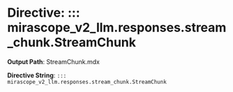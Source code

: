 # Directive: ::: mirascope_v2_llm.responses.stream_chunk.StreamChunk

**Output Path**: StreamChunk.mdx

**Directive String**: `::: mirascope_v2_llm.responses.stream_chunk.StreamChunk`

